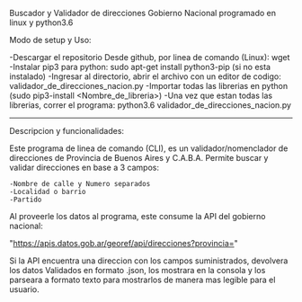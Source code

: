 Buscador y Validador de direcciones Gobierno Nacional programado en linux y python3.6

Modo de setup y Uso:

-Descargar el repositorio Desde github, por linea de comando (Linux): wget
-Instalar pip3 para python: sudo apt-get install python3-pip (si no esta instalado)
-Ingresar al directorio, abrir el archivo con un editor de codigo: validador_de_direcciones_nacion.py
-Importar todas las librerias en python (sudo pip3-install <Nombre_de_libreria>)
-Una vez que estan todas las librerias, correr el programa: python3.6 validador_de_direcciones_nacion.py

---------------------------------------------------------------------------------------------------------------

Descripcion y funcionalidades:

Este programa de linea de comando (CLI), es un validador/nomenclador de direcciones de Provincia de Buenos Aires y C.A.B.A.
Permite buscar y validar direcciones en base a 3 campos: 

    -Nombre de calle y Numero separados
    -Localidad o barrio
    -Partido
    

    
Al proveerle los datos al programa, este consume la API del gobierno nacional:

"https://apis.datos.gob.ar/georef/api/direcciones?provincia="

Si la API encuentra una direccion con los campos suministrados, devolvera los datos Validados en formato .json, los mostrara en la consola y los parseara a formato texto para mostrarlos de manera mas legible para el usuario.




